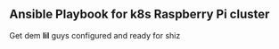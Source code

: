## Ansible Playbook for k8s Raspberry Pi cluster

Get dem **lil** guys configured and ready for shiz


